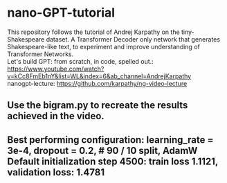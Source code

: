 # nano-GPT-tutorial
This repository follows the tutorial of Andrej Karpathy on the tiny-Shakespeare dataset. A Transformer Decoder only network that generates Shakespeare-like text, to experiment and improve understanding of Transformer Networks.  
Let's build GPT: from scratch, in code, spelled out.: https://www.youtube.com/watch?v=kCc8FmEb1nY&list=WL&index=6&ab_channel=AndrejKarpathy  
nanogpt-lecture: https://github.com/karpathy/ng-video-lecture

Use the bigram.py to recreate the results achieved in the video.  
-----------------------------------------------------------------
Best performing configuration:
learning_rate = 3e-4, dropout = 0.2, # 90 / 10 split, AdamW
Default initialization
step 4500: train loss 1.1121, validation loss: 1.4781 
------------------------------------------------------

